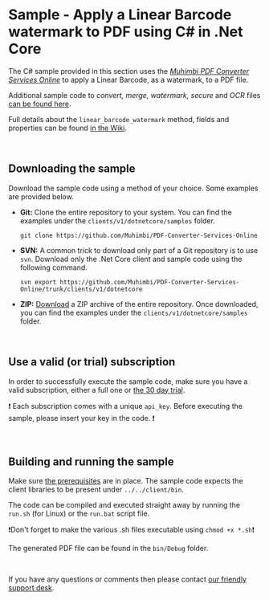 # Sample - Apply a Linear Barcode watermark to PDF using C# in .Net Core

The C# sample provided in this section uses the [*Muhimbi PDF Converter Services Online*](https://github.com/Muhimbi/PDF-Converter-Services-Online) to apply a Linear Barcode, as a watermark, to a PDF file. 

Additional sample code to *convert, merge, watermark, secure* and *OCR* files [can be found here](../../).

Full details about the `linear_barcode_watermark` method, fields and properties can be found [in the Wiki](https://github.com/Muhimbi/PDF-Converter-Services-Online/wiki/API:-linear_barcode_watermark).

<br>

## Downloading the sample

Download the sample code using a method of your choice. Some examples are provided below.

- **Git:** Clone the entire repository to your system. You can find the examples under the `clients/v1/dotnetcore/samples` folder.<br>
   
     `git clone https://github.com/Muhimbi/PDF-Converter-Services-Online`

- **SVN:** A common trick to download only part of a Git repository  is to use `svn`. Download only the .Net Core client and sample code using the following command.<br>

     `svn export https://github.com/Muhimbi/PDF-Converter-Services-Online/trunk/clients/v1/dotnetcore`

- **ZIP:** [Download](https://github.com/Muhimbi/PDF-Converter-Services-Online/zipball/master/) a ZIP archive of the entire repository. Once downloaded, you can find the examples under the `clients/v1/dotnetcore/samples` folder.

<br>

## Use a valid (or trial) subscription

In order to successfully execute the sample code, make sure you have a valid subscription, either a full one or [the 30 day trial](https://support.muhimbi.com/hc/en-us/articles/115002816048-Getting-started-with-the-PDF-Converter-Services-Online).

:exclamation: Each subscription comes with a unique `api_key`. Before executing the sample, please insert your key in the code. :exclamation:


<br>

## Building and running the sample

Make sure [the prerequisites](https://github.com/Muhimbi/PDF-Converter-Services-Online/tree/master/clients/v1/dotnetcore#prerequisites) are in place. The sample code expects the client libraries to be present under `../../client/bin`.

The code can be compiled and executed straight away by running the `run.sh` (for Linux) or the `run.bat` script file.

:exclamation:Don't forget to make the various .sh files executable using `chmod +x *.sh`:exclamation:

The generated PDF file can be found in the `bin/Debug` folder.

<br>

If you have any questions or comments then please contact [our friendly support desk](http://www.muhimbi-online.com/contact).
